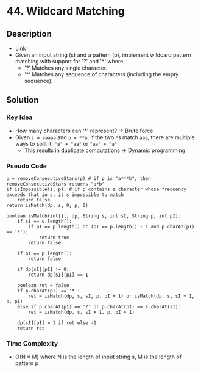 # 44. Wildcard Matching

## Description
- [Link](https://leetcode.com/problems/wildcard-matching/)
- Given an input string (s) and a pattern (p), implement wildcard pattern matching with support for '?' and '*' where:
  - '?' Matches any single character. 
  - '*' Matches any sequence of characters (including the empty sequence).

## Solution
### Key Idea
- How many characters can '*' represent? -> Brute force
- Given `s = aaaaa` and `p = **a`, if the two `*`s match `aaa`, there are multiple ways to split it: `"a" + "aa"` or `"aa" + "a"`
  - This results in duplicate computations -> Dynamic programming

### Pseudo Code
```
p = removeConsecutiveStars(p) # if p is "a***b", then removeConsecutiveStars returns "a*b"
if isImpossible(s, p): # if p contains a character whose frequency exceeds that in s, it's impossible to match
    return false
return isMatch(dp, s, 0, p, 0)

boolean isMatch(int[][] dp, String s, int sI, String p, int pI):
    if sI == s.length():
        if pI == p.length() or (pI == p.length() - 1 and p.charAt(pI) == '*'):
            return true
        return false

    if pI == p.length():
        return false

    if dp[sI][pI] != 0:
        return dp[sI][pI] == 1

    boolean ret = false
    if p.charAt(pI) == '*':
        ret = isMatch(dp, s, sI, p, pI + 1) or isMatch(dp, s, sI + 1, p, pI)
    else if p.charAt(pI) == '?' or p.charAt(pI) == s.charAt(sI):
        ret = isMatch(dp, s, sI + 1, p, pI + 1)

    dp[sI][pI] = 1 if ret else -1
    return ret
```

### Time Complexity
- O(N × M) where N is the length of input string s, M is the length of pattern p

